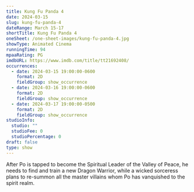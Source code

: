 ```yaml
---
title: Kung Fu Panda 4
date: 2024-03-15
slug: kung-fu-panda-4
dateRange: March 15-17
shortTitle: Kung Fu Panda 4
oneSheet: /one-sheet-images/kung-fu-panda-4.jpg
showType: Animated Cinema
runningTime: 94
mpaaRating: PG
imdbURL: https://www.imdb.com/title/tt21692408/
occurrences:
  - date: 2024-03-15 19:00:00-0600
    format: 2D
    fieldGroup: show_occurrence
  - date: 2024-03-16 19:00:00-0600
    format: 2D
    fieldGroup: show_occurrence
  - date: 2024-03-17 19:00:00-0500
    format: 2D
    fieldGroup: show_occurrence
studioInfo:
  studio: ""
  studioFee: 0
  studioPercentage: 0
draft: false
type: show
---
```

After Po is tapped to become the Spiritual Leader of the Valley of Peace, he needs to find and train a new Dragon Warrior, while a wicked sorceress plans to re-summon all the master villains whom Po has vanquished to the spirit realm.